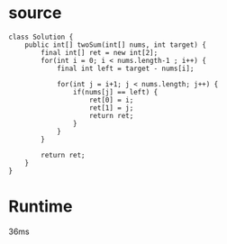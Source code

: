 # source

	class Solution {
	    public int[] twoSum(int[] nums, int target) {
	        final int[] ret = new int[2];
	        for(int i = 0; i < nums.length-1 ; i++) {
	            final int left = target - nums[i];
	            
	            for(int j = i+1; j < nums.length; j++) {
	                if(nums[j] == left) {
	                    ret[0] = i;
	                    ret[1] = j;
	                    return ret;
	                }
	            }
	        }
	
	        return ret;
	    }
	}

# Runtime

36ms
